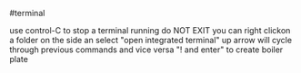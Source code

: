 #terminal 

use control-C to stop a terminal running do NOT EXIT 
you can right clickon a folder on the side an select "open integrated terminal"
up arrow will cycle through previous commands and vice versa
"! and enter" to create boiler plate